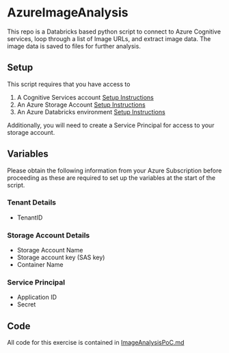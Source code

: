 # AzureImageAnalysis
This repo is a Databricks based python script to connect to Azure Cognitive services, loop through a list of Image URLs, and extract image data.  The image data is saved to files for further analysis.

## Setup

This script requires that you have access to

1. A Cognitive Services account [Setup Instructions](https://learn.microsoft.com/en-us/azure/cognitive-services/cognitive-services-apis-create-account?tabs=multiservice%2Canomaly-detector%2Clanguage-service%2Ccomputer-vision%2Cwindows)
2. An Azure Storage Account  [Setup Instructions](https://learn.microsoft.com/en-us/azure/storage/common/storage-account-create?tabs=azure-portal)
3. An Azure Databricks environment [Setup Instructions](https://learn.microsoft.com/en-us/azure/databricks/scenarios/quickstart-create-databricks-workspace-portal?tabs=azure-portal)

Additionally, you will need to create a Service Principal for access to your storage account.

## Variables

Please obtain the following information from your Azure Subscription before proceeding as these are required to set up the variables at the start of the script.

### Tenant Details
- TenantID

### Storage Account Details
- Storage Account Name
- Storage account key (SAS key)
- Container Name

### Service Principal
- Application ID
- Secret

## Code
All code for this exercise is contained in [ImageAnalysisPoC.md](https://github.com/rosscouldrey/AzureImageAnalysis/blob/main/ImageAnalysisPoC.md)
